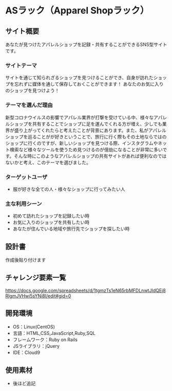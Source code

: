 # ASラック（Apparel Shopラック）

## サイト概要
あなたが見つけたアパレルショップを記録・共有することができるSNS型サイトです。

### サイトテーマ
サイトを通じて知られざるショップを見つけることができ、自身が訪れたショップを忘れずに媒体を通して保存しておくことができます！
あなたのお気に入りのショップを見つけよう！

### テーマを選んだ理由
新型コロナウイルスの影響でアパレル業界が打撃を受けている中、様々なアパレルショップを共有することでショップに足を運んでくれる方が増え、少しでも業界が盛り上がってくれたらと考えたことが背景にあります。また、私がアパレルショップを巡ることがが好きということで、旅行に行く際もその土地ならではのショップに行くのですが、新しいショップを見つける際、インスタグラムやネット検索など様々なツールを使うため見つけるのが億劫になることが非常に多いです。そんな時にこのようなアパレルショップの共有サイトがあれば便利なのではないかと考え、このテーマを選びました。


### ターゲットユーザ
- 服が好きな全ての人・様々なショップに行ってみたい人

### 主な利用シーン
- 初めて訪れたショップを記録したい時
- お気に入りのショップを共有したい時
- あなたが住んでいる地域や旅行先でショップを探したい時

## 設計書
作成後貼り付けます

## チャレンジ要素一覧
<https://docs.google.com/spreadsheets/d/1tgmzTs1eN65rbMFDLnwtJIdQEj8RIgmJVHwi5sYNi8I/edit#gid=0>

## 開発環境
- OS：Linux(CentOS)
- 言語：HTML,CSS,JavaScript,Ruby,SQL
- フレームワーク：Ruby on Rails
- JSライブラリ：jQuery
- IDE：Cloud9

## 使用素材
- 後ほど追記
